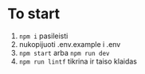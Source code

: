 # To start

1. `npm i` pasileisti
2. nukopijuoti .env.example i .env
3. `npm start` arba `npm run dev`
4. `npm run lintf` tikrina ir taiso klaidas
